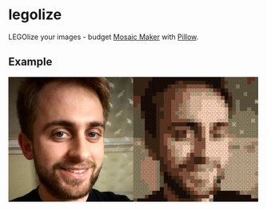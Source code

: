 # legolize

LEGOlize your images - budget [Mosaic Maker](https://petapixel.com/2017/03/02/lego-photo-booth-helps-build-portrait-bricks/) with [Pillow](https://python-pillow.org/).

## Example

![example](example.png)

